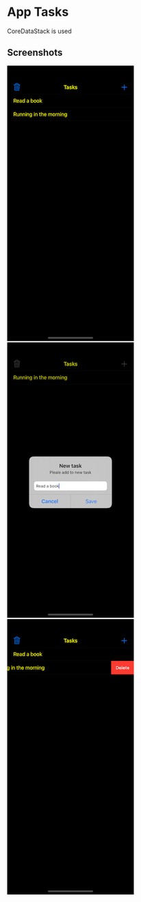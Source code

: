 # App Tasks

CoreDataStack is used

## Screenshots

![screenshot1](screen01.png)
![screenshot2](screen02.png)
![screenshot3](screen03.png)
